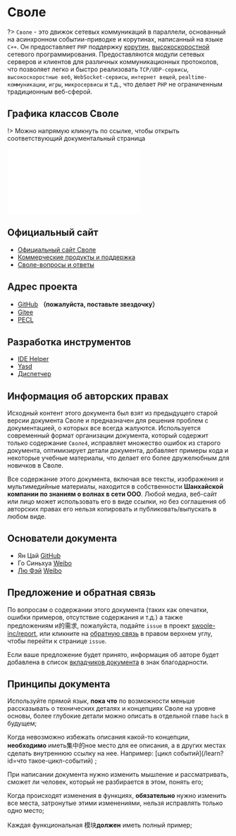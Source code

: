 # Своле

?> `Своле` - это движок сетевых коммуникаций в параллели, основанный на асинхронном событии-приводке и корутинах, написанный на языке `C++`. Он предоставляет `PHP` поддержку [корутин](/coroutine), [высокоскоростной](/question/use?id=какова-высота-выполнения-swoole) сетевого программирования. Предоставляются модули сетевых серверов и клиентов для различных коммуникационных протоколов, что позволяет легко и быстро реализовать `TCP/UDP-сервисы`, `высокоскоростные веб`, `WebSocket-сервисы`, `интернет вещей`, `реaltime-коммуникации`, `игры`, `микросервисы` и т.д., что делает `PHP` не ограниченным традиционным веб-сферой.

## Графика классов Своле

!> Можно напрямую кликнуть по ссылке, чтобы открыть соответствующий документальный страница

[//]: # (https://naotu.baidu.com/file/bd9d2ba7dfae326e6976f0c53f88b18c)

<embed src="/_images/swoole_class.svg" type="image/svg+xml" alt="Схема структуры Своле" />

## Официальный сайт

* [Официальный сайт Своле](//www.swoole.com)
* [Коммерческие продукты и поддержка](//business.swoole.com)
* [Своле-вопросы и ответы](//wenda.swoole.com)

## Адрес проекта

* [GitHub](//github.com/swoole/swoole-src) **（пожалуйста, поставьте звездочку）**
* [Gitee](//gitee.com/swoole/swoole)
* [PECL](//pecl.php.net/package/swoole)

## Разработка инструментов

* [IDE Helper](https://github.com/swoole/ide-helper)
* [Yasd](https://github.com/swoole/yasd)
* [Диспетчер](https://github.com/swoole/debugger)

## Информация об авторских правах

Исходный контент этого документа был взят из предыдущего старой версии документа Своле и предназначен для решения проблем с документацией, о которых все всегда жалуются. Используется современный формат организации документа, который содержит только содержание `Своле4`, исправляет множество ошибок из старого документа, оптимизирует детали документа, добавляет примеры кода и некоторые учебные материалы, что делает его более дружелюбным для новичков в Своле.

Все содержание этого документа, включая все тексты, изображения и мультимедийные материалы, находится в собственности **Шанхайской компании по знаниям о волнах в сети ООО**. Любой медиа, веб-сайт или лицо может использовать его в виде ссылки, но без соглашения об авторских правах его нельзя копировать и публиковать/выпускать в любом виде.

## Основатели документа

* Ян Цай [GitHub](https://github.com/TTSimple)
* Го Синьхуа [Weibo](https://www.weibo.com/u/2661945152)
* [Лю Фэй](https://github.com/sy-records) [Weibo](https://weibo.com/5384435686)

## Предложение и обратная связь

По вопросам о содержании этого документа (таких как опечатки, ошибки примеров, отсутствие содержания и т.д.) а также предложениям и的需求, пожалуйста, подайте `issue` в проект [swoole-inc/report](https://github.com/swoole-inc/report), или кликните на [обратную связь](/?id=main) в правом верхнем углу, чтобы перейти к странице `issue`.

Если ваше предложение будет принято, информация об авторе будет добавлена в список [ вкладчиков документа](/CONTRIBUTING) в знак благодарности.

## Принципы документа

Используйте прямой язык, **пока что** по возможности меньше рассказывать о технических деталях и концепциях Своле на уровне основы, более глубокие детали можно описать в отдельной главе `hack` в будущем;

Когда невозможно избежать описания какой-то концепции, **необходимо** иметь集中的ное место для ее описания, а в других местах сделать внутреннюю ссылку на нее. Например: [цикл событий](/learn?id=что такое-цикл-событий) ;

При написании документа нужно изменить мышление и рассматривать, сможет ли человек, который не разбирается в этом, понять его;

Когда происходят изменения в функциях, **обязательно** нужно изменить все места, затронутые этими изменениями, нельзя исправлять только одно место;

Каждая функциональная 模块**должен** иметь полный пример;

